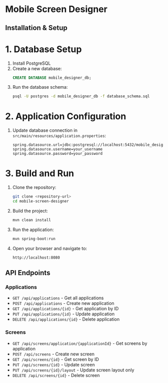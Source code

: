 # Mobile Screen Designer

## Installation & Setup

# 1. Database Setup

1. Install PostgreSQL
2. Create a new database:
   ```sql
   CREATE DATABASE mobile_designer_db;
   ```
3. Run the database schema:
   ```bash
   psql -U postgres -d mobile_designer_db -f database_schema.sql
   ```


# 2. Application Configuration

1. Update database connection in `src/main/resources/application.properties`:
   ```properties
   spring.datasource.url=jdbc:postgresql://localhost:5432/mobile_designer_db
   spring.datasource.username=your_username
   spring.datasource.password=your_password
   ```

# 3. Build and Run

1. Clone the repository:
   ```bash
   git clone <repository-url>
   cd mobile-screen-designer
   ```

2. Build the project:
   ```bash
   mvn clean install
   ```

3. Run the application:
   ```bash
   mvn spring-boot:run
   ```

4. Open your browser and navigate to:
   ```
   http://localhost:8080
   ```

## API Endpoints

### Applications
- `GET /api/applications` - Get all applications
- `POST /api/applications` - Create new application
- `GET /api/applications/{id}` - Get application by ID
- `PUT /api/applications/{id}` - Update application
- `DELETE /api/applications/{id}` - Delete application

### Screens
- `GET /api/screens/application/{applicationId}` - Get screens by application
- `POST /api/screens` - Create new screen
- `GET /api/screens/{id}` - Get screen by ID
- `PUT /api/screens/{id}` - Update screen
- `PUT /api/screens/{id}/layout` - Update screen layout only
- `DELETE /api/screens/{id}` - Delete screen

